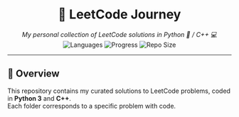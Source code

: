 <h1 align="center">🚀 LeetCode Journey</h1>
<p align="center">
  <i>My personal collection of LeetCode solutions in Python 🐍 / C++ 💻</i><br>
  <img src="https://img.shields.io/badge/Language-Python%20%7C%20C%2B%2B-blue?style=flat-square" alt="Languages">
  <img src="https://img.shields.io/badge/Problems%20Solved-Growing-success?style=flat-square&color=brightgreen" alt="Progress">
  <img src="https://img.shields.io/github/repo-size/GitikaGoyal/leetcode-journey?style=flat-square" alt="Repo Size">
</p>

---

## 📌 Overview

This repository contains my curated solutions to LeetCode problems, coded in **Python 3** and **C++**.  
Each folder corresponds to a specific problem with code.  


